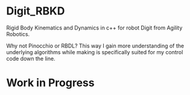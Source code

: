 # Digit_RBKD
Rigid Body Kinematics and Dynamics in c++ for robot Digit from Agility Robotics. 

Why not Pinocchio or RBDL? This way I gain more understanding of the underlying algorithms while making is specifically suited for my control code down the line.
# Work in Progress
